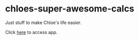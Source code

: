 # chloes-super-awesome-calcs

Just stuff to make Chloe's life easier.

Click <a href="https://bwilton93.github.io/chloes-super-awesome-calcs/">here</a> to access app.
